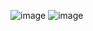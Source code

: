![image](https://github.com/user-attachments/assets/fa5b7fed-4eb1-45dd-a2fb-949f96a20548)
![image](https://github.com/user-attachments/assets/92edddd9-ab41-464b-91b8-f784c14ca08f)
